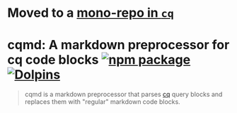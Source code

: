 # Moved to a [mono-repo in `cq`](https://github.com/fullstackio/cq) 

# cqmd: A markdown preprocessor for cq code blocks [![npm package](https://img.shields.io/npm/v/@fullstackio/cqmd.svg?maxAge=2592000?style=flat-square)](https://www.npmjs.com/package/@fullstackio/cqmd) [![Dolpins](https://cdn.rawgit.com/fullstackio/cq/master/doc/readme/dolphins-badge-ff00ff.svg)](https://www.fullstackreact.com) 

> cqmd is a markdown preprocessor that parses [cq](https://github.com/fullstackio/cq) query blocks and replaces them with "regular" markdown code blocks.
